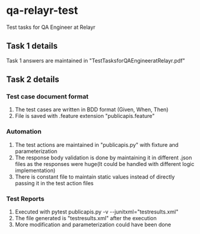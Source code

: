 # qa-relayr-test
Test tasks for QA Engineer at Relayr

## Task 1 details
Task 1 answers are maintained in "TestTasksforQAEngineeratRelayr.pdf"

## Task 2 details
### Test case document format
1. The test cases are written in BDD format (Given, When, Then)
2. File is saved with .feature extension "publicapis.feature"

### Automation
1. The test actions are maintained in "publicapis.py" with fixture and parameterization
2. The response body validation is done by maintaining it in different .json files as the responses were huge(It could be handled with different logic implementation)
3. There is constant file to maintain static values instead of directly passing it in the test action files

### Test Reports
1. Executed with pytest publicapis.py -v --junitxml="testresults.xml"
2. The file generated is "testresults.xml" after the execution
3. More modification and parameterization could have been done
